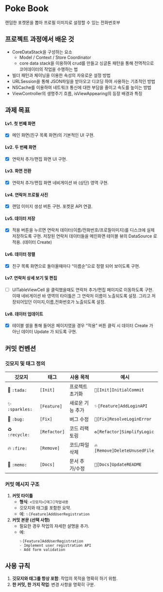 # Poke Book
랜덤한 포켓몬을 뽑아 프로필 이미지로 설정할 수 있는 전화번호부


## 프로젝트 과정에서 배운 것
- CoreDataStack을 구성하는 요소
  - Model / Context / Store Coordinator
  - core data stack을 이용하여 crud를 만들고 싱글톤 패턴을 통해 전역적으로 코어데이터의 작업을 수행하는 법
- 빌더 패턴과 체이닝을 이용한 속성의 자유로운 설정 방법
- URLSession을 통해 JSON파일을 받아오고 디코딩 하여 사용하는 기초적인 방법
- NSCache를 이용하여 네트워크 통신에 대한 부담을 줄이고 속도를 높이는 방법
- ViewController의 생명주기 흐름, isViewAppearing의 등장 배경과 특징

## 과제 목표
#### Lv1. 첫 번째 화면
- [X] 메인 화면(친구 목록 화면)의 기본적인 UI 구현. 

#### Lv2. 두 번째 화면
- [x] 연락처 추가/편집 화면 UI 구현.

#### Lv3. 화면 전환
- [x] 연락처 추가/편집 화면 네비게이션 바 (상단) 영역 구현.

#### Lv4. 연락처 프로필 사진
- [x] 랜덤 이미지 생성 버튼 구현. 포켓몬 API 연결.

#### Lv5. 데이터 저장
- [x] 적용 버튼을 누르면 연락처 데이터(이름/전화번호/프로필이미지)를 디스크에 실제 저장하도록 구현. 저장된 연락처 데이터들을 메인화면 테이블 뷰의 DataSource 로 적용. (데이터 Create)

#### Lv6. 데이터 정렬
- [x] 친구 목록 화면으로 돌아올때마다 “이름순”으로 정렬 되어 보이도록 구현.

#### Lv7. 연락처 상세 보기 및 편집
- [ ] UITableViewCell 을 클릭했을때도 연락처 추가/편집 페이지로 이동하도록 구현. 이때 네비게이션 바 영역의 타이틀은 그 연락처 이름이 노출되도록 설정. 그리고 저장되어있던 이미지,이름,전화번호가 노출되도록 설정.

#### Lv8. 데이터 업데이트 
- [x]  테이블 셀을 통해 들어온 페이지였을 경우 “적용” 버튼 클릭 시 데이터 Create 가 아닌 데이터 Update 가 되도록 구현.


## 커밋 컨벤션
### 깃모지 및 태그 정의
| **깃모지**  | **태그**      | **사용 목적**           | **예시**                         |
|-------------|---------------|-------------------------|----------------------------------|
| 🎉 `:tada:` | `[Init]`      | 프로젝트 초기화         | `🎉[Init]InitialCommit`          |
| ✨ `:sparkles:` | `[Feature]` | 새로운 기능 추가        | `✨[Feature]AddLoginAPI`         |
| 🐛 `:bug:`  | `[Fix]`       | 버그 수정               | `🐛[Fix]ResolveLoginError`       |
| ♻️ `:recycle:` | `[Refactor]` | 코드 리팩토링           | `♻️[Refactor]SimplifyLogic`      |
| 🔥 `:fire:` | `[Remove]`    | 코드/파일 삭제          | `🔥[Remove]DeleteUnusedFile`     |
| 📝 `:memo:` | `[Docs]`      | 문서 추가/수정          | `📝[Docs]UpdateREADME`           |

### 커밋 메시지 구조
1. **커밋 타이틀**
   - **형식**: `<깃모지>[태그]작업내용`
   - 깃모지와 태그를 포함한 요약.
   - 예: `✨[Feature]AddUserRegistration`
3. **커밋 본문 (선택 사항)**  
   - 필요한 경우 작업의 자세한 설명을 추가.
   - 예:
     ```
     ✨[Feature]AddUserRegistration
     - Implement user registration API
     - Add form validation
     ```

## 사용 규칙
1. **깃모지와 태그를 항상 포함**: 작업의 목적을 명확히 하기 위함.
2. **한 커밋, 한 가지 작업**: 변경 사항을 명확히 구분.
